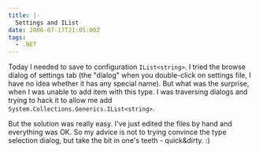 ```yaml
---
title: |-
  Settings and IList
date: 2006-07-17T21:05:00Z
tags:
  - .NET
---
```

Today I needed to save to configuration `IList<string>`. I tried the browse dialog of settings tab (the "dialog" when you double-click on settings file, I have no idea whether it has any special name). But what was the surprise, when I was unable to add item with this type. I was traversing dialogs and trying to hack it to allow me add `System.Collections.Generics.IList<string>`.

But the solution was really easy. I've just edited the files by hand and everything was OK. So my advice is not to trying convince the type selection dialog, but take the bit in one's teeth - quick&dirty. :)